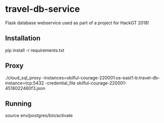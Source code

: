 # travel-db-service
Flask database webservice used as part of a project for HackGT 2018! 

## Installation
pip install -r requirements.txt

## Proxy
./cloud_sql_proxy -instances=skilful-courage-220001:us-east1-b:travel-db-instance=tcp:5432 -credential_file skilful-courage-220001-4518022460f3.json 

## Running
source env/postgres/bin/activate
